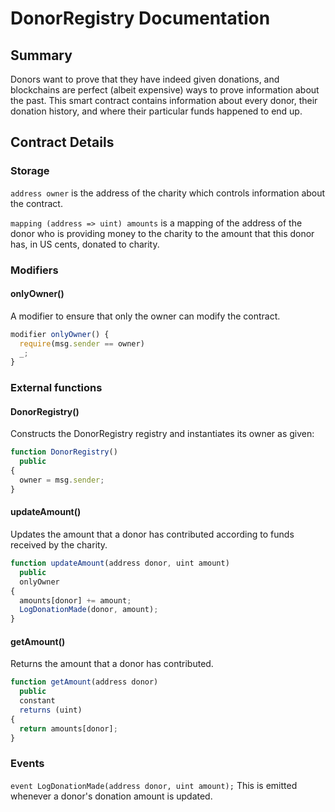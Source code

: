# DonorRegistry Documentation

## Summary
Donors want to prove that they have indeed given donations, and blockchains are perfect (albeit expensive) ways to prove information about the past. This smart contract contains information about every donor, their donation history, and where their particular funds happened to end up.

## Contract Details

### Storage
`address owner` is the address of the charity which controls information about the contract.

`mapping (address => uint) amounts` is a mapping of the address of the donor who is providing money to the charity to the amount that this donor has, in US cents, donated to charity.

### Modifiers

#### onlyOwner()
A modifier to ensure that only the owner can modify the contract.
```javascript
modifier onlyOwner() {
  require(msg.sender == owner)
  _;
}
```

### External functions

#### DonorRegistry()
Constructs the DonorRegistry registry and instantiates its owner as given:
```javascript
function DonorRegistry()
  public
{
  owner = msg.sender;
}
```
#### updateAmount()
Updates the amount that a donor has contributed according to funds received by the charity.
```javascript
function updateAmount(address donor, uint amount)
  public
  onlyOwner
{
  amounts[donor] += amount;
  LogDonationMade(donor, amount);
}
```

#### getAmount()
Returns the amount that a donor has contributed.
```javascript
function getAmount(address donor)
  public
  constant
  returns (uint)
{
  return amounts[donor];
}
```

### Events
`event LogDonationMade(address donor, uint amount);` This is emitted whenever a donor's donation amount is updated.
